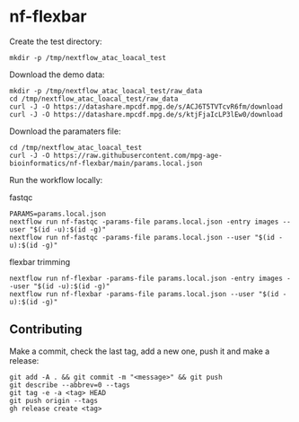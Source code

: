 # nf-flexbar

Create the test directory:
```
mkdir -p /tmp/nextflow_atac_loacal_test
```

Download the demo data:
```
mkdir -p /tmp/nextflow_atac_loacal_test/raw_data
cd /tmp/nextflow_atac_loacal_test/raw_data
curl -J -O https://datashare.mpcdf.mpg.de/s/ACJ6T5TVTcvR6fm/download
curl -J -O https://datashare.mpcdf.mpg.de/s/ktjFjaIcLP3lEw0/download

```

Download the paramaters file:
```
cd /tmp/nextflow_atac_loacal_test
curl -J -O https://raw.githubusercontent.com/mpg-age-bioinformatics/nf-flexbar/main/params.local.json
```


Run the workflow locally:

fastqc
```
PARAMS=params.local.json
nextflow run nf-fastqc -params-file params.local.json -entry images --user "$(id -u):$(id -g)"  
nextflow run nf-fastqc -params-file params.local.json --user "$(id -u):$(id -g)"
```

flexbar trimming
```
nextflow run nf-flexbar -params-file params.local.json -entry images --user "$(id -u):$(id -g)"
nextflow run nf-flexbar -params-file params.local.json --user "$(id -u):$(id -g)"
```

## Contributing

Make a commit, check the last tag, add a new one, push it and make a release:
```
git add -A . && git commit -m "<message>" && git push
git describe --abbrev=0 --tags
git tag -e -a <tag> HEAD
git push origin --tags
gh release create <tag> 
```